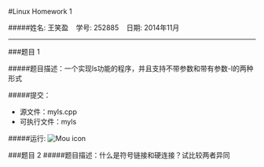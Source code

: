 #Linux Homework 1 

#####姓名: 王笑盈 &nbsp;&nbsp; 学号: 252885 &nbsp;&nbsp; 日期: 2014年11月

---

###题目 1

#####题目描述：一个实现ls功能的程序，并且支持不带参数和带有参数-l的两种形式

#####提交：
- 源文件：myls.cpp
- 可执行文件：myls

#####运行:
![Mou icon](images/image1)


	
###题目 2
#####题目描述：什么是符号链接和硬连接？试比较两者异同



